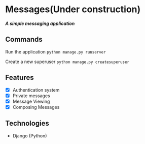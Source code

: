 # Messages(Under construction)
***A simple messaging application***

## Commands
Run the application
`python manage.py runserver`

Create a new superuser
`python manage.py createsuperuser`

## Features

 - [x] Authentication system
 - [x] Private messages
 - [x] Message Viewing 
 - [x] Composing Messages
 
 ## Technologies
 - Django (Python)


